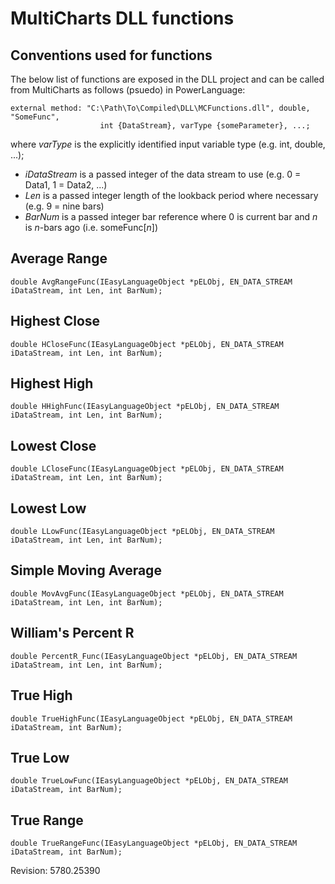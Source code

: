 # MultiCharts DLL functions #

## Conventions used for functions ##
The below list of functions are exposed in the DLL project and can be called from MultiCharts as follows (psuedo) in PowerLanguage:

    external method: "C:\Path\To\Compiled\DLL\MCFunctions.dll", double, "SomeFunc",
						int {DataStream}, varType {someParameter}, ...;

where *varType* is the explicitly identified input variable type (e.g. int, double, ...);

- *iDataStream* is a passed integer of the data stream to use (e.g. 0 = Data1, 1 = Data2, ...)
- *Len* is a passed integer length of the lookback period where necessary (e.g. 9 = nine bars)
- *BarNum* is a passed integer bar reference where 0 is current bar and *n* is *n*-bars ago (i.e. someFunc[*n*])


## Average Range ##
    double AvgRangeFunc(IEasyLanguageObject *pELObj, EN_DATA_STREAM iDataStream, int Len, int BarNum);
## Highest Close ##
    double HCloseFunc(IEasyLanguageObject *pELObj, EN_DATA_STREAM iDataStream, int Len, int BarNum);
## Highest High ##
    double HHighFunc(IEasyLanguageObject *pELObj, EN_DATA_STREAM iDataStream, int Len, int BarNum);
## Lowest Close ##
    double LCloseFunc(IEasyLanguageObject *pELObj, EN_DATA_STREAM iDataStream, int Len, int BarNum);
## Lowest Low ##
    double LLowFunc(IEasyLanguageObject *pELObj, EN_DATA_STREAM iDataStream, int Len, int BarNum);
## Simple Moving Average ##
    double MovAvgFunc(IEasyLanguageObject *pELObj, EN_DATA_STREAM iDataStream, int Len, int BarNum);
## William's Percent R ##
    double PercentR_Func(IEasyLanguageObject *pELObj, EN_DATA_STREAM iDataStream, int Len, int BarNum);
## True High ##
    double TrueHighFunc(IEasyLanguageObject *pELObj, EN_DATA_STREAM iDataStream, int BarNum);
## True Low ##
    double TrueLowFunc(IEasyLanguageObject *pELObj, EN_DATA_STREAM iDataStream, int BarNum);
## True Range ##
    double TrueRangeFunc(IEasyLanguageObject *pELObj, EN_DATA_STREAM iDataStream, int BarNum);

Revision: 5780.25390
